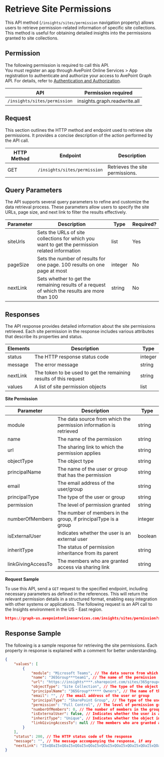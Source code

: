 # Retrieve Site Permissions

This API method (`/insights/sites/permission` navigation property) allows users to retrieve permission-related information of specific site collections. This method is useful for obtaining detailed insights into the permissions granted to site collections.

## Permission

The following permission is required to call this API.  
You must register an app through AvePoint Online Services > App registration to authenticate and authorize your access to AvePoint Graph API. For details, refer to [Authentication and Authorization](https://learn.avepoint.com/docs/Use-AvePoint-Graph-API.html#authentication-and-authorization).

| API     | Permission required | 
|-------------------|---------------|
| `/insights/sites/permission` | insights.graph.readwrite.all |

## Request

This section outlines the HTTP method and endpoint used to retrieve site permissions. It provides a concise description of the action performed by the API call. 

| HTTP Method | Endpoint | Description |
| --- | --- | --- |
| GET | `/insights/sites/permission` | Retrieves the site permissions. |


## Query Parameters

The API supports several query parameters to refine and customize the data retrieval process. These parameters allow users to specify the site URLs, page size, and next link to filter the results effectively.

| Parameter | Description | Type    | Required? |
|-----------|-------------|---------|-----------|
| siteUrls  | Sets the URLs of site collections for which you want to get the permission related information | list   | Yes       |
| pageSize  | Sets the number of results for one page. 100 results on one page at most | integer | No        |
| nextLink  | Sets whether to get the remaining results of a request of which the results are more than 100 | string  | No        |

## Responses

The API response provides detailed information about the site permissions retrieved. Each site permission in the response includes various attributes that describe its properties and status.

| Elements  | Description | Type    |
|-----------|-------------|---------|
| status    | The HTTP response status code | integer |
| message   | The error message | string  |
| nextLink  | The token to be used to get the remaining results of this request | string  |
| values    | A list of site permission objects | list  |


**Site Permission**

| Parameter           | Description                                                | Type    |
|---------------------|------------------------------------------------------------|---------|
| module              | The data source from which the permission information is retrieved   | string  |
| name                | The name of the permission                                 | string  |
| url                 | The sharing link to which the permission applies      | string  |
| objectType          | The object type                                            | string  |
| principalName       | The name of the user or group that has the permission      | string  |
| email               | The email address of the user/group                        | string  |
| principalType       | The type of the user or group                              | string  |
| permission          | The level of permission granted                            | string  |
| numberOfMembers     | The number of members in the group, if principalType is a group | integer     |
| isExternalUser      | Indicates whether the user is an external user                   | boolean    |
| inheritType         | The status of permission inheritance from its parent | string  |
| linkGivingAccessTo  | The members who are granted access via sharing link         | string  |


**Request Sample**

To use this API, send a `GET` request to the specified endpoint, including necessary parameters as defined in the references. This will return the relevant permission details in a structured format, enabling easy integration with other systems or applications. The following request is an API call to the Insights environment in the US - East region.

```json
https://graph-us.avepointonlineservices.com/insights/sites/permission?siteUrls=https%3A%2F%2Finsights*****.sharepoint.com%2Fsites%2F365groupchangeteams01&pageSize=100&nextLink=1231
```

## Response Sample

The following is a sample response for retrieving the site permissions. Each property in response is explained with a comment for better understanding. 

```json
{
    "values": [
        {
            "module": "Microsoft Teams", // The data source from which the permission information is retrieved
            "name": "365Group***team1", // The name of the permission
            "url": "https://insights****.sharepoint.com/sites/365groupchange****", // The URL of the object to which the permission applies
            "objectType": "Site Collection", // The type of the object (e.g., file, folder, site, site collection)
            "principalName": "365Group****** Owners", // The name of the user or group that has the permission
            "email": "", // The email address of the user or group
            "principalType": "SharePoint Group", // The type of the user or group
            "permission": "Full Control", // The level of permission granted 
            "numberOfMembers": 0, // The number of members in the group, if the principal is a group
            "isExternalUser": false, // Indicates whether the user is an external user (true/false)
            "inheritType": "Unique", // Indicates whether the object inherits permissions from its parent
            "linkGivingAccessTo": null // The members who are granted access via a sharing link
        }
    ],
    "status": 200, // The HTTP status code of the response
    "message": "", // The message accompanying the response, if any
    "nextLink": "I5xQOaI5xQOaI5xQOaI5xQOaI5xQOaI5xQOaI5xQOaI5xQOaI5xQOaI5xQOaI5xQOaI5xQOaI5xQOaI5xQOaI5xQOaI5xQOaI5xQOaI5xQOaI5xQOaI5xQOaI5xQOaI5xQOaI5xQOaI5xQOaI5xQOaI5xQOaI5xQOaI5xQOaI5xQOaI5xQOaI5xQOaI5xQOaI5xQOaI5xQOaI5xQOaI5xQOaI5xQOa" // The token for the next page of results, if applicable
}
```